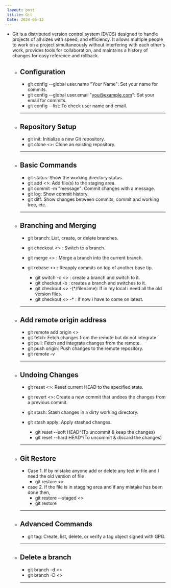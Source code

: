 ```yaml
---
 layout: post
 titile: Git
 Date: 2024-06-12
---
```

   
   - Git is a distributed version control system (DVCS) designed to handle projects of all sizes with speed,
     and efficiency. It allows multiple people to work on a project simultaneously without interfering with each other's work, provides tools for collaboration, and maintains a history of changes for easy reference and rollback.

      - **Configuration**
        ---  
         - git config --global user.name "Your Name": Set your name for commits.
         - git config --global user.email "you@example.com": Set your email for commits.
         - git config --list: To check user name and email.
         
        ---

      - **Repository Setup**
        ---
         - git init: Initialize a new Git repository.
         - git clone <<url>>: Clone an existing repository.
        ---
      
      - **Basic Commands**
        ---
         - git status: Show the working directory status.
         - git add <<file>>: Add file(s) to the staging area.
         - git commit -m "message": Commit changes with a message.
         - git log: Show commit history.
         - git diff: Show changes between commits, commit and working tree, etc.
        --- 

      - **Branching and Merging**
        ---
         - git branch: List, create, or delete branches.
         - git checkout <<branch>> : Switch to a branch.
         - git merge <<branch>> : Merge a branch into the current branch.
         - git rebase <<branch>> : Reapply commits on top of another base tip.

           - git switch -c <<new-branch-name>> : create a branch and switch to it.
           - git checkout -b : creates a branch and switches to it.
           - git checkout <<commitid>> -(*/filename): If in my local i need all the old version files.
           - git checkout <<latestbranch>> -* : if now i have to come on latest.
        ---

      - **Add remote origin address**
        ---
         - git remote add origin <<URL>>
         - git fetch: Fetch changes from the remote but do not integrate.
         - git pull: Fetch and integrate changes from the remote.
         - git push origin: Push changes to the remote repository.
         - git remote -v

        ---

      - **Undoing Changes**
        --- 
         - git reset <<commit>>: Reset current HEAD to the specified state.
         - git revert <<commit>>: Create a new commit that undoes the changes from a previous commit.
         - git stash: Stash changes in a dirty working directory.
         - git stash apply: Apply stashed changes.

           - git reset --soft HEAD^(To uncommit & keep the changes)
           - git reset --hard HEAD^(To uncommit & discard the changes)
        ---

      - **Git Restore**
        ---
         - Case 1. If by mistake anyone add or delete any text in file and I need the old version of file
            -  git restore <<filename>>
         - case 2. If the file is in stagging area and if any mistake has been done then,
            -  git restore --staged <<filename>>
            -  git restore 
        ---

       - **Advanced Commands**
         ---
          - git tag: Create, list, delete, or verify a tag object signed with GPG.
         ---
      
       - **Delete a branch**
         ---  
          - git branch -d <<branch-name>>
          - git branch -D <<branch-name>>
         ---

